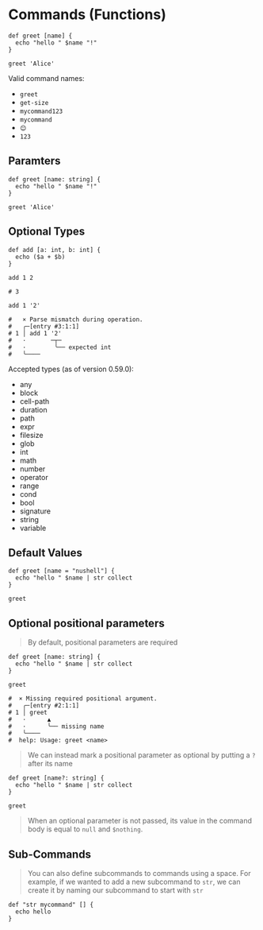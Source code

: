 # Commands (Functions)

```nushell
def greet [name] {
  echo "hello " $name "!"
}

greet 'Alice'
```

Valid command names: 

 - `greet` 
 - `get-size`
 - `mycommand123`
 - `mycommand` 
 - `😊`
 - `123`

## Paramters

```nushell
def greet [name: string] {
  echo "hello " $name "!"
}

greet 'Alice'
```
## Optional Types

```nushell
def add [a: int, b: int] {
  echo ($a + $b)
}

add 1 2 

# 3

add 1 '2'

#   × Parse mismatch during operation.
#   ╭─[entry #3:1:1]
# 1 │ add 1 '2'
#   ·       ─┬─
#   ·        ╰── expected int
#   ╰────

```

Accepted types (as of version 0.59.0):

- any
- block
- cell-path
- duration
- path
- expr
- filesize
- glob
- int
- math
- number
- operator
- range
- cond
- bool
- signature
- string
- variable

## Default Values

```nushell
def greet [name = "nushell"] {
  echo "hello " $name | str collect
}

greet 
```
## Optional positional parameters

> By default, positional parameters are required

```nushell
def greet [name: string] {
  echo "hello " $name | str collect
}

greet 

#  × Missing required positional argument.
#   ╭─[entry #2:1:1]
# 1 │ greet
#   ·      ▲
#   ·      ╰── missing name
#   ╰────
#  help: Usage: greet <name>

```
> We can instead mark a positional parameter as optional by putting a `?` after its name

```nushell
def greet [name?: string] {
  echo "hello " $name | str collect
}

greet
```
> When an optional parameter is not passed, its value in the command body is equal to `null` and `$nothing`.

## Sub-Commands

> You can also define subcommands to commands using a space. For example, if we wanted to add a new subcommand to `str`, we can create it by naming our subcommand to start with `str `

```shell
def "str mycommand" [] {
  echo hello
}
```